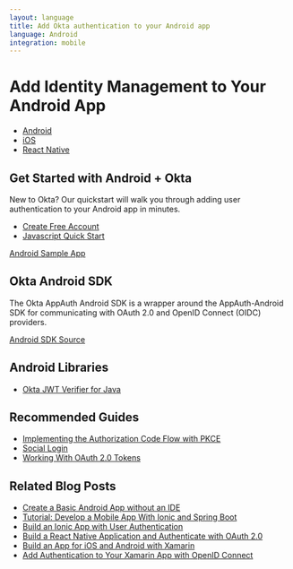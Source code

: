 ```yaml
---
layout: language
title: Add Okta authentication to your Android app
language: Android
integration: mobile
---
```


# <i class='icon-48 docsPage code-android'></i> Add Identity Management to Your Android App

<ul class='language-tabs'>
    <li class="active">
        <a href='/code/android/'>
            <i class='icon code-android-32'></i><span>Android</span>
        </a>
    </li>
    <li>
        <a href='/code/ios/'>
            <i class='icon code-ios-32'></i><span>iOS</span>
        </a>
    </li>
    <li>
        <a href='/code/react-native/'>
            <i class='icon code-react-32'></i><span>React Native</span>
        </a>
    </li>
</ul>

## Get Started with Android + Okta

New to Okta? Our quickstart will walk you through adding user authentication to your Android app in minutes.

<ul class='language-ctas'>
  <li>
    <a href='/signup/' class='code-button highlighted' data-proofer-ignore>
      <span>Create Free Account</span>
    </a>
  </li>
  <li>
    <a href='/quickstart/#/widget' class='code-button inverse' data-proofer-ignore>
      <span>Javascript Quick Start</span>
    </a>
  </li>
</ul>

<a href='https://github.com/okta/okta-sdk-appauth-android'>
  <span class='fa fa-github'></span> <span>Android Sample App</span>
</a>

## Okta Android SDK

The Okta AppAuth Android SDK is a wrapper around the AppAuth-Android SDK for communicating with OAuth 2.0 and OpenID Connect (OIDC) providers.

<a href='https://github.com/okta/okta-sdk-appauth-android'>
  <span class='fa fa-github'></span> <span>Android SDK Source</span>
</a>

## Android Libraries

<ul class="language-libraries">
	<li>
		<a href="https://github.com/okta/okta-jwt-verifier-java">
			<span class='fa fa-github'></span> <span>Okta JWT Verifier for Java</span>
		</a>
	</li>
</ul>

## Recommended Guides

<ul class="language-list">
	<li>
		<a href="https://developer.okta.com/authentication-guide/implementing-authentication/auth-code-pkce">Implementing the Authorization Code Flow with PKCE</a>
	</li>
	<li>
		<a href="https://developer.okta.com/authentication-guide/social-login/">Social Login</a>
	</li>
	<li>
		<a href="https://developer.okta.com/authentication-guide/tokens/">Working With OAuth 2.0 Tokens</a>
	</li>
</ul>

## Related Blog Posts

<ul class="language-list">
    <li>
        <a href="https://developer.okta.com/blog/2018/08/10/basic-android-without-an-ide">Create a Basic Android App without an IDE</a>
    </li>
    <li>
        <a href="https://developer.okta.com/blog/2017/05/17/develop-a-mobile-app-with-ionic-and-spring-boot">Tutorial: Develop a Mobile App With Ionic and Spring Boot</a>
    </li>
    <li>
        <a href="https://developer.okta.com/blog/2017/08/22/build-an-ionic-app-with-user-authentication">Build an Ionic App with User Authentication</a>
    </li>
    <li>
        <a href="https://developer.okta.com/blog/2018/03/16/build-react-native-authentication-oauth-2">Build a React Native Application and Authenticate with OAuth 2.0</a>
    </li>
    <li>
        <a href="https://developer.okta.com/blog/2018/01/10/build-app-for-ios-android-with-xamarin">Build an App for iOS and Android with Xamarin</a>
    </li>
    <li>
        <a href="https://developer.okta.com/blog/2018/05/01/add-authentication-xamarin-openid-connect">Add Authentication to Your Xamarin App with OpenID Connect</a>
    </li>
</ul>
